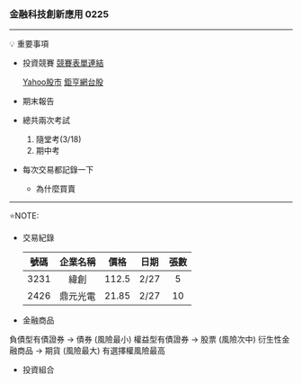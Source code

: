### 金融科技創新應用 0225

---

:bulb: 重要事項
- 投資競賽
  [競賽表單連結](https://docs.google.com/forms/d/e/1FAIpQLSe5vMGvDYHvQ2SyTk8PjhgyN4BIxdq8bTgySlLuCDKjaZsTrw/viewform)

  [Yahoo股市](https://tw.stock.yahoo.com/)
  [鉅亨網台股](https://www.cnyes.com/twstock/)

- 期末報告
- 總共兩次考試 
  1. 隨堂考(3/18)
  2. 期中考


- 每次交易都記錄一下
  - 為什麼買賣
---

:star:NOTE:


- 交易紀錄

  | 號碼  | 企業名稱 | 價格  | 日期  | 張數  |
  | :---: | :------: | :---: | :---: | :---: |
  | 3231  |   緯創   | 112.5 | 2/27  |   5   |
  | 2426  | 鼎元光電 | 21.85 | 2/27  |  10   |
 








- 金融商品

負債型有債證券 -> 債券 (風險最小) 
權益型有債證券 -> 股票 (風險次中)
衍生性金融商品 -> 期貨 (風險最大) 有選擇權風險最高

- 投資組合

